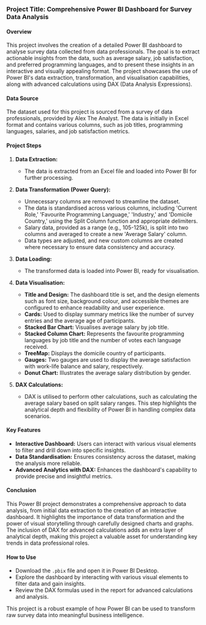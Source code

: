 ### Project Title: Comprehensive Power BI Dashboard for Survey Data Analysis

#### Overview
This project involves the creation of a detailed Power BI dashboard to analyse survey data collected from data professionals. The goal is to extract actionable insights from the data, such as average salary, job satisfaction, and preferred programming languages, and to present these insights in an interactive and visually appealing format. The project showcases the use of Power BI's data extraction, transformation, and visualisation capabilities, along with advanced calculations using DAX (Data Analysis Expressions).

#### Data Source
The dataset used for this project is sourced from a survey of data professionals, provided by Alex The Analyst. The data is initially in Excel format and contains various columns, such as job titles, programming languages, salaries, and job satisfaction metrics.

#### Project Steps

1. **Data Extraction:**
   - The data is extracted from an Excel file and loaded into Power BI for further processing.

2. **Data Transformation (Power Query):**
   - Unnecessary columns are removed to streamline the dataset.
   - The data is standardised across various columns, including 'Current Role,' 'Favourite Programming Language,' 'Industry,' and 'Domicile Country,' using the Split Column function and appropriate delimiters.
   - Salary data, provided as a range (e.g., 105-125k), is split into two columns and averaged to create a new 'Average Salary' column.
   - Data types are adjusted, and new custom columns are created where necessary to ensure data consistency and accuracy.

3. **Data Loading:**
   - The transformed data is loaded into Power BI, ready for visualisation.

4. **Data Visualisation:**
   - **Title and Design:** The dashboard title is set, and the design elements such as font size, background colour, and accessible themes are configured to enhance readability and user experience.
   - **Cards:** Used to display summary metrics like the number of survey entries and the average age of participants.
   - **Stacked Bar Chart:** Visualises average salary by job title.
   - **Stacked Column Chart:** Represents the favourite programming languages by job title and the number of votes each language received.
   - **TreeMap:** Displays the domicile country of participants.
   - **Gauges:** Two gauges are used to display the average satisfaction with work-life balance and salary, respectively.
   - **Donut Chart:** Illustrates the average salary distribution by gender.

5. **DAX Calculations:**
   - DAX is utilised to perform other calculations, such as calculating the average salary based on split salary ranges. This step highlights the analytical depth and flexibility of Power BI in handling complex data scenarios.

#### Key Features
- **Interactive Dashboard:** Users can interact with various visual elements to filter and drill down into specific insights.
- **Data Standardisation:** Ensures consistency across the dataset, making the analysis more reliable.
- **Advanced Analytics with DAX:** Enhances the dashboard's capability to provide precise and insightful metrics.

#### Conclusion
This Power BI project demonstrates a comprehensive approach to data analysis, from initial data extraction to the creation of an interactive dashboard. It highlights the importance of data transformation and the power of visual storytelling through carefully designed charts and graphs. The inclusion of DAX for advanced calculations adds an extra layer of analytical depth, making this project a valuable asset for understanding key trends in data professional roles.

#### How to Use
- Download the `.pbix` file and open it in Power BI Desktop.
- Explore the dashboard by interacting with various visual elements to filter data and gain insights.
- Review the DAX formulas used in the report for advanced calculations and analysis.

This project is a robust example of how Power BI can be used to transform raw survey data into meaningful business intelligence.
